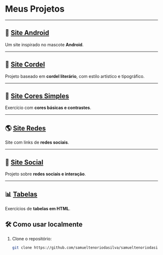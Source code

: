 # Meus Projetos

---

## 📱 [Site Android](https://samueltenoriodasilva-ui.github.io/curso-html-css/site-android/)
Um site inspirado no mascote **Android**.

---

## 📜 [Site Cordel](https://samueltenoriodasilva-ui.github.io/curso-html-css/site-cordel/)
Projeto baseado em **cordel literário**, com estilo artístico e tipográfico.

---

## 🎨 [Site Cores Simples](https://samueltenoriodasilva-ui.github.io/curso-html-css/site-cores-simples/)
Exercício com **cores básicas e contrastes**.

---

## 🌎 [Site Redes](https://samueltenoriodasilva-ui.github.io/curso-html-css/site-redes/)
Site com links de **redes sociais**.

---

## 👥 [Site Social](https://samueltenoriodasilva-ui.github.io/curso-html-css/site-social/)
Projeto sobre **redes sociais e interação**.

---

## 📊 [Tabelas](https://samueltenoriodasilva-ui.github.io/curso-html-css/tabelas/tabelas.html)
Exercícios de **tabelas em HTML**.


## 🛠️ Como usar localmente
1. Clone o repositório:
   ```bash
   git clone https://github.com/samueltenoriodasilva/samueltenoriodasilva-ui.git
